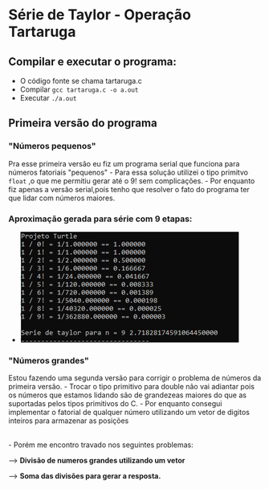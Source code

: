 # Série de Taylor - Operação Tartaruga


## Compilar e executar o programa:
- O código fonte se chama tartaruga.c
- Compilar <code>gcc tartaruga.c -o a.out </code>
- Executar <code>./a.out </code>
## Primeira versão do programa

### "Números pequenos"
<p>Pra esse primeira versão eu fiz um programa serial que funciona para números fatoriais "pequenos"
- Para essa solução utilizei o tipo primitvo  <code>float</code> ,o que me permitiu gerar até o 9! sem complicações.
- Por enquanto fiz apenas a versão serial,pois tenho que resolver o fato do programa ter que lidar com números maiores.

### Aproximação gerada para série com 9 etapas:
- <img src ="https://github.com/Jonatas-G-Oliveira/ComputacaoParelela/blob/main/projeto_tartaruga/imagens/1_versaoTurtle.jpg" alt="primeira Versão do projeto">

### "Números grandes"
<p>Estou fazendo uma segunda versão para corrigir o problema de números da primeira versão.
- Trocar o tipo primitivo para double não vai adiantar pois os números que estamos lidando são de grandezeas maiores do que as suportadas pelos tipos primitivos do C.
- Por enquanto consegui implementar o fatorial de qualquer número utilizando um vetor de digitos inteiros para armazenar as posições</p><br>
- Porém me encontro travado nos seguintes problemas:
<p> --> <strong>Divisão de numeros grandes utilizando um vetor</strong> </p>
<p> --> <strong>Soma das divisões para gerar a resposta.</strong> </p>
